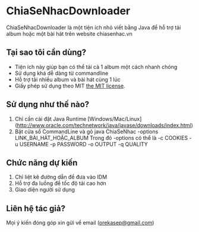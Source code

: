 ChiaSeNhacDownloader
======
ChiaSeNhacDownloader là một tiện ích nhỏ viết bằng Java để hỗ trợ tải album hoặc một bài hát trên website chiasenhac.vn

Tại sao tôi cần dùng?
--------------------

- Tiện ích này giúp bạn có thể tải cả 1 album một cách nhanh chóng
- Sử dụng khá dễ dàng từ commandline
- Hỗ trợ tải nhiều album và bài hát cùng 1 lúc
- Giấy phép sử dụng theo MIT [the MIT license](http://www.opensource.org/licenses/mit-license.php).

Sử dụng như thế nào?
--------------------

1. Chỉ cần cài đặt Java Runtime 
[Windows/Mac/Linux] (http://www.oracle.com/technetwork/java/javase/downloads/index.html)
2. Bật cửa sổ CommandLine và gõ
  java ChiaSeNhac -options LINK_BÀI_HÁT_HOẶC_ALBUM
  Trong đó -options có thể là
  -c COOKIES
  -u USERNAME
  -p PASSWORD
  -o OUTPUT
  -q QUALITY
  
Chức năng dự kiến
--------------------

1. Chỉ liệt kê đường dẫn để đưa vào IDM
2. Hỗ trợ đa luồng để tốc độ tải cao hơn
3. Giao diện người sử dụng

Liên hệ tác giả?
--------------------

Mọi ý kiến đóng góp xin gửi vể email (orekasep@gmail.com)
